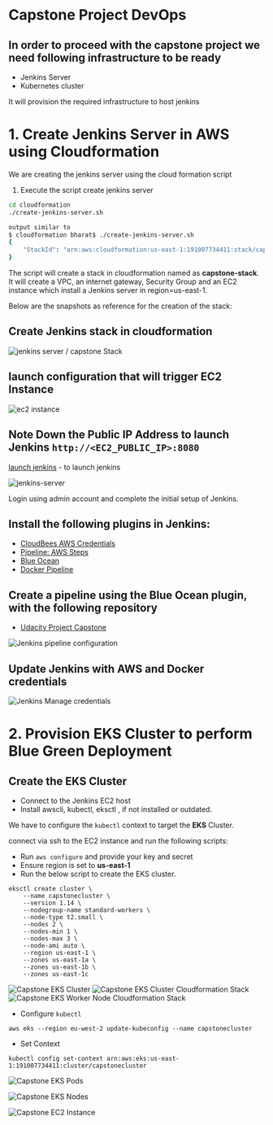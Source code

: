 # Capstone Project DevOps

## In order to proceed with the capstone project we need following infrastructure to be ready 
- Jenkins Server 
- Kubernetes cluster 

It will provision the required infrastructure to host jenkins 

# 1. Create Jenkins Server in AWS using Cloudformation

We are creating the jenkins server using the cloud formation script 

1. Execute the script create jenkins server
```sh
cd cloudformation
./create-jenkins-server.sh

output similar to 
$ cloudformation bharat$ ./create-jenkins-server.sh 
{
    "StackId": "arn:aws:cloudformation:us-east-1:191007734411:stack/capstone-stack/e221a860-28bd-11ed-8628-0ab29b536103"
}
```  

The script will create a stack in cloudformation named as **capstone-stack**. It will create a VPC, an internet gateway, Security Group and an EC2 instance which install a Jenkins server in region=us-east-1. 

Below are the snapshots as reference for the creation of the stack: 

## Create Jenkins stack in cloudformation 
![jenkins server / capstone Stack](screenshots/jenkins-stack-cf.png)

## launch configuration that will trigger EC2 Instance 
![ec2 instance](screenshots/ec2_instance.png)

## Note Down the Public IP Address to launch Jenkins `http://<EC2_PUBLIC_IP>:8080`
[launch jenkins](http://ec2-52-90-239-69.compute-1.amazonaws.com:8080/) - to launch jenkins

![jenkins-server](screenshots/jenkins.png)

Login using admin account and complete the initial setup of Jenkins.
## Install the following plugins in Jenkins:
 -   [CloudBees AWS Credentials](https://plugins.jenkins.io/aws-credentials/)
 -   [Pipeline: AWS Steps](https://plugins.jenkins.io/pipeline-aws/)
 -   [Blue Ocean](https://plugins.jenkins.io/blueocean/)
 -   [Docker Pipeline](https://plugins.jenkins.io/docker-workflow/)

## Create a pipeline using the Blue Ocean plugin, with the following repository
 - [Udacity Project Capstone](https://github.com/itsmebharat84/udacity_devops_capstone)
 
 ![Jenkins pipeline configuration](screenshots/jenkins-pipeline-config.png)

## Update Jenkins with **AWS** and **Docker** credentials

![Jenkins Manage credentials](screenshots/jenkins-manage-credentials.png)

# 2. Provision EKS Cluster to perform Blue Green Deployment

## Create the EKS Cluster

- Connect to the Jenkins EC2 host 
- Install awscli, kubectl, eksctl , if not installed or outdated. 

We have to configure the `kubectl` context to target the **EKS** Cluster.

connect via ssh to the EC2 instance and run the following scripts:

- Run `aws configure` and provide your key and secret 
- Ensure region is set to **us-east-1**
- Run the below script to create the EKS cluster.

```shell script
eksctl create cluster \
    --name capstonecluster \
    --version 1.14 \
    --nodegroup-name standard-workers \
    --node-type t2.small \
    --nodes 2 \
    --nodes-min 1 \
    --nodes-max 3 \
    --node-ami auto \
    --region us-east-1 \
    --zones us-east-1a \
    --zones us-east-1b \
    --zones us-east-1c 
```
 ![Capstone EKS Cluster](screenshots/eks_cluster.png)
 ![Capstone EKS Cluster Cloudformation Stack](screenshots/eks-cluster-cf.png)
 ![Capstone EKS Worker Node Cloudformation Stack](screenshots/eks-workernodes-cf.png)


- Configure `kubectl`
```shell script
aws eks --region eu-west-2 update-kubeconfig --name capstonecluster
```
- Set Context 
```shell script
kubectl config set-context arn:aws:eks:us-east-1:191007734411:cluster/capstonecluster
```
 ![Capstone EKS Pods ](screenshots/eks_pods.png)

 ![Capstone EKS Nodes](screenshots/eks_nodes.png)

 ![Capstone EC2 Instance](screenshots/ec2_instances.png)